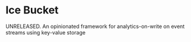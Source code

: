# Ice Bucket

UNRELEASED. An opinionated framework for analytics-on-write on event streams using key-value storage
